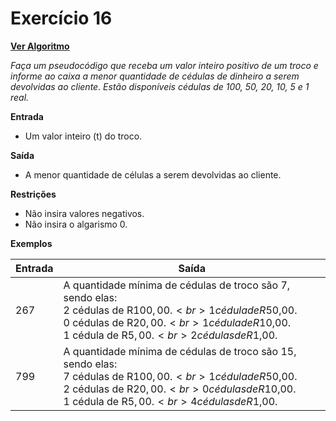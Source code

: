 # Exercício 16

[**Ver Algoritmo**](Algoritmo16.md)

*Faça um pseudocódigo que receba um valor inteiro positivo de um troco e informe ao caixa a menor quantidade de cédulas de dinheiro a serem devolvidas ao cliente. Estão disponíveis cédulas de 100, 50, 20, 10, 5 e 1 real.*

**Entrada**
- Um valor inteiro \(t\) do troco.

**Saída**
- A menor quantidade de células a serem devolvidas ao cliente.

**Restrições**
- Não insira valores negativos.
- Não insira o algarismo 0.

**Exemplos**

| Entrada  | Saída |
|----------|-------|
| 267      | A quantidade mínima de cédulas de troco são 7, sendo elas:<br>2 cédulas de R$100,00.<br>1 cédula de R$50,00.<br>0 cédulas de R$20,00.<br>1 cédula de R$10,00.<br>1 cédula de R$5,00.<br>2 cédulas de R$1,00. |
| 799      | A quantidade mínima de cédulas de troco são 15, sendo elas:<br>7 cédulas de R$100,00.<br>1 cédula de R$50,00.<br>2 cédulas de R$20,00.<br>0 cédulas de R$10,00.<br>1 cédula de R$5,00.<br>4 cédulas de R$1,00. |
